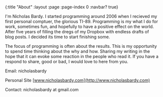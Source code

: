 {:title "About"
 :layout :page
 :page-index 0
 :navbar? true}

I'm Nicholas Bardy. I started programming around 2006 when I recieved my first personal comptuer, the glorious TI-89. Programming is my what I do for work, sometimes fun, and hopefully to have a positive effect on the world. After five years of filling the dregs of my Dropbox with endless drafts of blog posts. I decided its time to start finishing some. 

The focus of programming is often about the results. This is my opportunity to spend time thinking about the why and how. Sharing my writing in the hope that it can evoke some reaction in the people who read it. If you have a respond to share, good or bad, I would love to here from you.

Email: <span id="email">nicholasbardy</span>

Personal Site [www.nicholasbardy.com](http://www.nicholasbardy.com)

Contact: nicholasbardy at gmail.com
